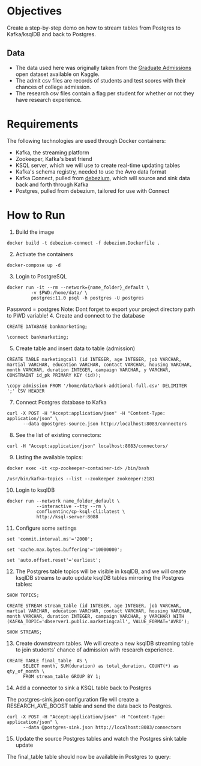 # Objectives
Create a step-by-step demo on how to stream tables from Postgres to Kafka/ksqlDB and back to Postgres.

## Data
- The data used here was originally taken from the [Graduate Admissions](https://www.kaggle.com/mohansacharya/graduate-admissions) open dataset available on Kaggle.
- The admit csv files are records of students and test scores with their chances of college admission.
- The research csv files contain a flag per student for whether or not they have research experience.

# Requirements
The following technologies are used through Docker containers:
* Kafka, the streaming platform
* Zookeeper, Kafka's best friend
* KSQL server, which we will use to create real-time updating tables
* Kafka's schema registry, needed to use the Avro data format
* Kafka Connect, pulled from [debezium](https://debezium.io/), which will source and sink data back and forth through Kafka
* Postgres, pulled from debezium, tailored for use with Connect

# How to Run

1. Build the image
```
docker build -t debezium-connect -f debezium.Dockerfile .
```
2. Activate the containers
```
docker-compose up -d
```
3. Login to PostgreSQL
```
docker run -it --rm --network={name_folder}_default \
         -v $PWD:/home/data/ \
         postgres:11.0 psql -h postgres -U postgres
```
Password = postgres
Note: Dont forget to export your project directory path to PWD variable!
4. Create and connect to the database
```
CREATE DATABASE bankmarketing;
```
```
\connect bankmarketing;
```
5. Create table and insert data to table (admission)
```
CREATE TABLE marketingcall (id INTEGER, age INTEGER, job VARCHAR, martial VARCHAR, education VARCHAR, contact VARCHAR, housing VARCHAR, month VARCHAR, duration INTEGER, campaign VARCHAR, y VARCHAR, CONSTRAINT id_pk PRIMARY KEY (id));
```
```
\copy admission FROM '/home/data/bank-addtional-full.csv' DELIMITER ';' CSV HEADER
```

7. Connect Postgres database to Kafka
```
curl -X POST -H "Accept:application/json" -H "Content-Type: application/json" \
      --data @postgres-source.json http://localhost:8083/connectors
```
8. See the list of existing connectors:
```
curl -H "Accept:application/json" localhost:8083/connectors/
```
9. Listing the available topics:
```
docker exec -it <cp-zookeeper-container-id> /bin/bash
```
```
/usr/bin/kafka-topics --list --zookeeper zookeeper:2181
```
10. Login to ksqlDB
```
docker run --network name_folder_default \
           --interactive --tty --rm \
           confluentinc/cp-ksql-cli:latest \
           http://ksql-server:8088
```
11. Configure some settings
```
set 'commit.interval.ms'='2000';
```
```
set 'cache.max.bytes.buffering'='10000000';
```
```
set 'auto.offset.reset'='earliest';
```
12. The Postgres table topics will be visible in ksqlDB, and we will create ksqlDB streams to auto update ksqlDB tables mirroring the Postgres tables:
```
SHOW TOPICS;
```
```
CREATE STREAM stream_table (id INTEGER, age INTEGER, job VARCHAR, martial VARCHAR, education VARCHAR, contact VARCHAR, housing VARCHAR, month VARCHAR, duration INTEGER, campaign VARCHAR, y VARCHAR) WITH (KAFKA_TOPIC='dbserver1.public.marketingcall', VALUE_FORMAT='AVRO');
```
```
SHOW STREAMS;
```



13. Create downstream tables. We will create a new ksqlDB streaming table to join students' chance of admission with research experience.
```
CREATE TABLE final_table  AS \
      SELECT month, SUM(duration) as total_duration, COUNT(*) as qty_of_month \
      FROM stream_table GROUP BY 1; 
```

14. Add a connector to sink a KSQL table back to Postgres

The postgres-sink.json configuration file will create a RESEARCH_AVE_BOOST
table and send the data back to Postgres.

```
curl -X POST -H "Accept:application/json" -H "Content-Type: application/json" \
      --data @postgres-sink.json http://localhost:8083/connectors
```

15. Update the source Postgres tables and watch the Postgres sink table update

The final_table table should now be available in Postgres to query:
